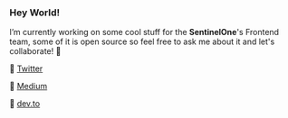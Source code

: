 ### Hey World!

I’m currently working on some cool stuff for the **SentinelOne**'s Frontend team, 
 some of it is open source so feel free to ask me about it and let's collaborate! 💬 


🎸 [Twitter](https://twitter.com/lironn_h)

🎸 [Medium](https://medium.com/@lironhazan)

🎸 [dev.to](https://dev.to/lironn_h)
